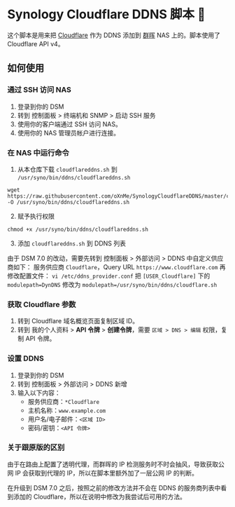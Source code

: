 # Synology Cloudflare DDNS 脚本 📜

这个脚本是用来把 [Cloudflare](https://www.cloudflare.com/) 作为 DDNS 添加到 [群晖](https://www.synology.com/) NAS 上的。脚本使用了 Cloudflare API v4。

## 如何使用

### 通过 SSH 访问 NAS

1. 登录到你的 DSM
2. 转到 控制面板 > 终端机和 SNMP > 启动 SSH 服务
3. 使用你的客户端通过 SSH 访问 NAS。
4. 使用你的 NAS 管理员帐户进行连接。

### 在 NAS 中运行命令

1. 从本仓库下载 `cloudflareddns.sh` 到 `/usr/syno/bin/ddns/cloudflareddns.sh`

```
wget https://raw.githubusercontent.com/oXnMe/SynologyCloudflareDDNS/master/cloudflareddns.sh -O /usr/syno/bin/ddns/cloudflareddns.sh
```

2. 赋予执行权限

```
chmod +x /usr/syno/bin/ddns/cloudflareddns.sh
```

3. 添加 `cloudflareddns.sh` 到 DDNS 列表

由于 DSM 7.0 的改动，需要先转到 控制面板 > 外部访问 > DDNS 中自定义供应商如下：
服务供应商 `Cloudflare`，Query URL `https://www.cloudflare.com`
再修改配置文件：
`vi /etc/ddns_provider.conf`
把 `[USER_Cloudflare]` 下的 `modulepath=DynDNS` 修改为 `modulepath=/usr/syno/bin/ddns/cloudflare.sh`

### 获取 Cloudflare 参数

1. 转到 Cloudflare 域名概览页面复制区域 ID。
2. 转到 我的个人资料 > **API 令牌** > **创建令牌**，需要 `区域 > DNS > 编辑` 权限，复制 API 令牌。

### 设置 DDNS

1. 登录到你的 DSM
2. 转到 控制面板 > 外部访问 > DDNS 新增
3. 输入以下内容：
   - 服务供应商：`*Cloudflare`
   - 主机名称：`www.example.com`
   - 用户名/电子邮件：`<区域 ID>`
   - 密码/密钥：`<API 令牌>`

### 关于跟原版的区别

由于在路由上配置了透明代理，而群晖的 IP 检测服务时不时会抽风，导致获取公网 IP 会获取到代理的 IP，所以在脚本里额外加了一层公网 IP 的判断。

在升级到 DSM 7.0 之后，按照之前的修改方法并不会在 DDNS 的服务商列表中看到添加的 Cloudflare，所以在说明中修改为我尝试后可用的方法。

